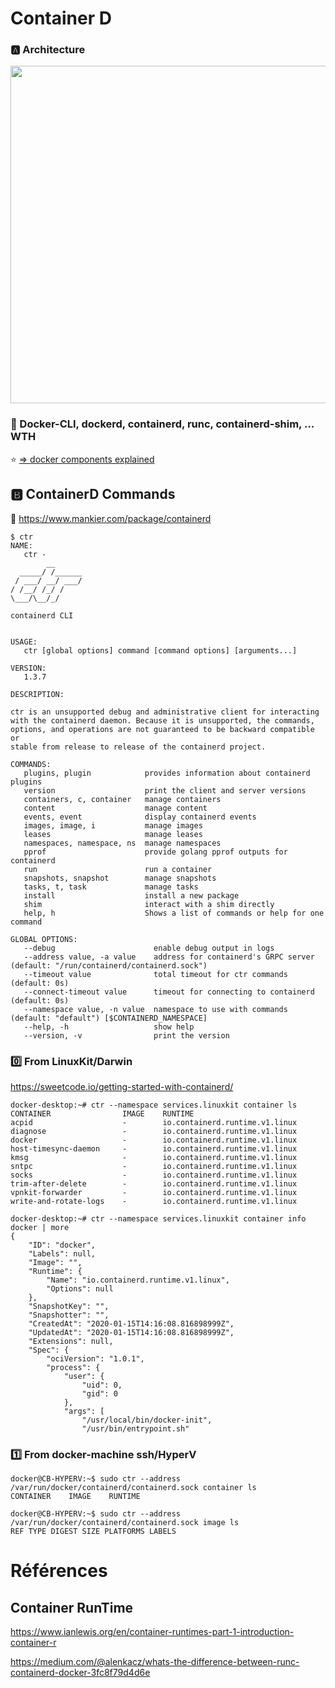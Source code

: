 # Container D

### :a: Architecture

<img src="https://containerd.io/img/architecture.png" width="891" height="540"></img>


### :open_book: Docker-CLI, dockerd, containerd, runc, containerd-shim, ... WTH

:star: [=> docker components explained](http://alexander.holbreich.org/docker-components-explained)


## :b: ContainerD Commands

:closed_book: https://www.mankier.com/package/containerd

```
$ ctr
NAME:
   ctr - 
        __
  _____/ /______
 / ___/ __/ ___/
/ /__/ /_/ /
\___/\__/_/

containerd CLI


USAGE:
   ctr [global options] command [command options] [arguments...]

VERSION:
   1.3.7

DESCRIPTION:
   
ctr is an unsupported debug and administrative client for interacting
with the containerd daemon. Because it is unsupported, the commands,
options, and operations are not guaranteed to be backward compatible or
stable from release to release of the containerd project.

COMMANDS:
   plugins, plugin            provides information about containerd plugins
   version                    print the client and server versions
   containers, c, container   manage containers
   content                    manage content
   events, event              display containerd events
   images, image, i           manage images
   leases                     manage leases
   namespaces, namespace, ns  manage namespaces
   pprof                      provide golang pprof outputs for containerd
   run                        run a container
   snapshots, snapshot        manage snapshots
   tasks, t, task             manage tasks
   install                    install a new package
   shim                       interact with a shim directly
   help, h                    Shows a list of commands or help for one command

GLOBAL OPTIONS:
   --debug                      enable debug output in logs
   --address value, -a value    address for containerd's GRPC server (default: "/run/containerd/containerd.sock")
   --timeout value              total timeout for ctr commands (default: 0s)
   --connect-timeout value      timeout for connecting to containerd (default: 0s)
   --namespace value, -n value  namespace to use with commands (default: "default") [$CONTAINERD_NAMESPACE]
   --help, -h                   show help
   --version, -v                print the version
```

### :zero: From LinuxKit/Darwin

https://sweetcode.io/getting-started-with-containerd/

```
docker-desktop:~# ctr --namespace services.linuxkit container ls
CONTAINER                IMAGE    RUNTIME                           
acpid                    -        io.containerd.runtime.v1.linux    
diagnose                 -        io.containerd.runtime.v1.linux    
docker                   -        io.containerd.runtime.v1.linux    
host-timesync-daemon     -        io.containerd.runtime.v1.linux    
kmsg                     -        io.containerd.runtime.v1.linux    
sntpc                    -        io.containerd.runtime.v1.linux    
socks                    -        io.containerd.runtime.v1.linux    
trim-after-delete        -        io.containerd.runtime.v1.linux    
vpnkit-forwarder         -        io.containerd.runtime.v1.linux    
write-and-rotate-logs    -        io.containerd.runtime.v1.linux    
```

```
docker-desktop:~# ctr --namespace services.linuxkit container info docker | more
{
    "ID": "docker",
    "Labels": null,
    "Image": "",
    "Runtime": {
        "Name": "io.containerd.runtime.v1.linux",
        "Options": null
    },
    "SnapshotKey": "",
    "Snapshotter": "",
    "CreatedAt": "2020-01-15T14:16:08.816898999Z",
    "UpdatedAt": "2020-01-15T14:16:08.816898999Z",
    "Extensions": null,
    "Spec": {
        "ociVersion": "1.0.1",
        "process": {
            "user": {
                "uid": 0,
                "gid": 0
            },
            "args": [
                "/usr/local/bin/docker-init",
                "/usr/bin/entrypoint.sh"
```



### :one: From docker-machine ssh/HyperV
   
```
docker@CB-HYPERV:~$ sudo ctr --address /var/run/docker/containerd/containerd.sock container ls
CONTAINER    IMAGE    RUNTIME
```

```
docker@CB-HYPERV:~$ sudo ctr --address /var/run/docker/containerd/containerd.sock image ls
REF TYPE DIGEST SIZE PLATFORMS LABELS
```

# Références 


## Container RunTime

https://www.ianlewis.org/en/container-runtimes-part-1-introduction-container-r

https://medium.com/@alenkacz/whats-the-difference-between-runc-containerd-docker-3fc8f79d4d6e
